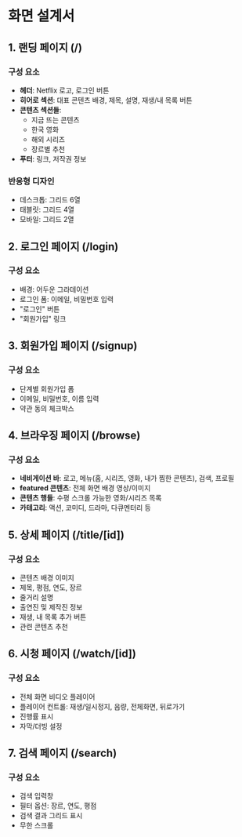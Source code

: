 # 화면 설계서

## 1. 랜딩 페이지 (/)
### 구성 요소
- **헤더**: Netflix 로고, 로그인 버튼
- **히어로 섹션**: 대표 콘텐츠 배경, 제목, 설명, 재생/내 목록 버튼
- **콘텐츠 섹션들**:
  - 지금 뜨는 콘텐츠
  - 한국 영화
  - 해외 시리즈
  - 장르별 추천
- **푸터**: 링크, 저작권 정보

### 반응형 디자인
- 데스크톱: 그리드 6열
- 태블릿: 그리드 4열
- 모바일: 그리드 2열

## 2. 로그인 페이지 (/login)
### 구성 요소
- 배경: 어두운 그라데이션
- 로그인 폼: 이메일, 비밀번호 입력
- "로그인" 버튼
- "회원가입" 링크

## 3. 회원가입 페이지 (/signup)
### 구성 요소
- 단계별 회원가입 폼
- 이메일, 비밀번호, 이름 입력
- 약관 동의 체크박스

## 4. 브라우징 페이지 (/browse)
### 구성 요소
- **네비게이션 바**: 로고, 메뉴(홈, 시리즈, 영화, 내가 찜한 콘텐츠), 검색, 프로필
- **featured 콘텐츠**: 전체 화면 배경 영상/이미지
- **콘텐츠 행들**: 수평 스크롤 가능한 영화/시리즈 목록
- **카테고리**: 액션, 코미디, 드라마, 다큐멘터리 등

## 5. 상세 페이지 (/title/[id])
### 구성 요소
- 콘텐츠 배경 이미지
- 제목, 평점, 연도, 장르
- 줄거리 설명
- 출연진 및 제작진 정보
- 재생, 내 목록 추가 버튼
- 관련 콘텐츠 추천

## 6. 시청 페이지 (/watch/[id])
### 구성 요소
- 전체 화면 비디오 플레이어
- 플레이어 컨트롤: 재생/일시정지, 음량, 전체화면, 뒤로가기
- 진행률 표시
- 자막/더빙 설정

## 7. 검색 페이지 (/search)
### 구성 요소
- 검색 입력창
- 필터 옵션: 장르, 연도, 평점
- 검색 결과 그리드 표시
- 무한 스크롤
